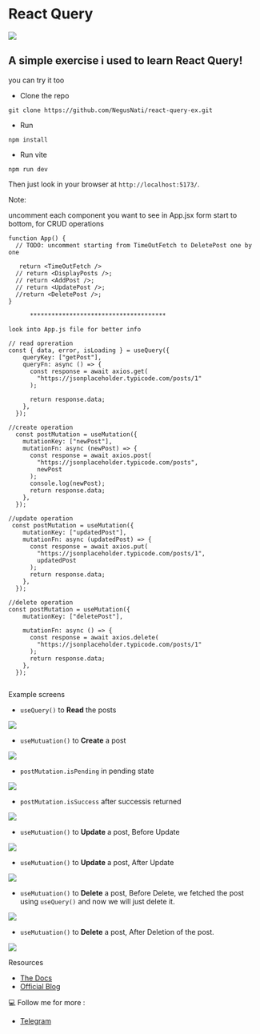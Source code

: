 # React Query
<img src="https://github.com/user-attachments/assets/ec8de22d-b28d-4562-a225-9ab03ffdb5dc">



## A simple exercise  i used to learn React Query! 
you can try it too

- Clone the repo
```
git clone https://github.com/NegusNati/react-query-ex.git
```
- Run
```
npm install
```
- Run vite
```
npm run dev
```

Then just look in your browser at `http://localhost:5173/`.

Note:

uncomment each component you want to see in App.jsx form start to bottom, for CRUD operations 

```
function App() {
  // TODO: uncomment starting from TimeOutFetch to DeletePost one by one

   return <TimeOutFetch />
  // return <DisplayPosts />;
  // return <AddPost />;
  // return <UpdatePost />;
  //return <DeletePost />;
}
```



          **************************************



```
look into App.js file for better info

// read opreration
const { data, error, isLoading } = useQuery({
    queryKey: ["getPost"],
    queryFn: async () => {
      const response = await axios.get(
        "https://jsonplaceholder.typicode.com/posts/1"
      );

      return response.data;
    },
  });

//create operation
  const postMutation = useMutation({
    mutationKey: ["newPost"],
    mutationFn: async (newPost) => {
      const response = await axios.post(
        "https://jsonplaceholder.typicode.com/posts",
        newPost
      );
      console.log(newPost);
      return response.data;
    },
  });

//update operation
 const postMutation = useMutation({
    mutationKey: ["updatedPost"],
    mutationFn: async (updatedPost) => {
      const response = await axios.put(
        "https://jsonplaceholder.typicode.com/posts/1",
        updatedPost
      );
      return response.data;
    },
  });

//delete operation
const postMutation = useMutation({
    mutationKey: ["deletePost"],

    mutationFn: async () => {
      const response = await axios.delete(
        "https://jsonplaceholder.typicode.com/posts/1"
      );
      return response.data;
    },
  });


```


Example screens

- `useQuery()` to **Read** the posts
 <img src="https://github.com/user-attachments/assets/58aa934a-cc15-482d-9c9c-f3b7f7a5fdb4">


- `useMutuation()` to **Create** a post
 <img src="https://github.com/user-attachments/assets/7eb4c3e3-9011-4672-99cb-fa7a845399ec">

- `postMutation.isPending` in pending state
 <img src="https://github.com/user-attachments/assets/da2a3880-1189-4257-827b-f80401226a7a">

 - `postMutation.isSuccess` after successis returned
 <img src="https://github.com/user-attachments/assets/870c07f2-20ef-4614-b60b-5c07258db3a4">


- `useMutuation()` to **Update** a post, Before Update
 <img src="https://github.com/user-attachments/assets/0bfb5b1e-9e6e-414f-8929-faae75fc0550">

- `useMutuation()` to **Update** a post, After Update
 <img src="https://github.com/user-attachments/assets/f4d2e228-f903-4756-8ea2-5dbae3bd3db5">


- `useMutuation()` to **Delete** a post, Before Delete, we fetched the post using `useQuery()` and now we will just delete it.
 <img src="https://github.com/user-attachments/assets/1d83f5af-e65d-4734-9728-ccb6461bee06">
 
 - `useMutuation()` to **Delete** a post, After Deletion of the post.
 <img src="https://github.com/user-attachments/assets/9f7c427d-da1d-40c1-abb5-9ea21da28414">










Resources

- [The Docs](https://tanstack.com/query/latest/docs/framework/react/guides/queries)
- [Official Blog](https://tkdodo.eu/blog/practical-react-query)


💻 Follow me for more : 

- [Telegram](https://t.me/negusnatiChannel)



